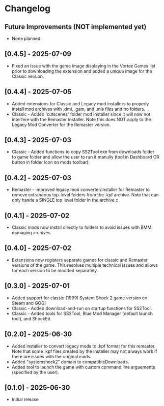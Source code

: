# Changelog

## Future Improvements (NOT implemented yet)

- None planned

## [0.4.5] - 2025-07-09

- Fixed an issue with the game image displaying in the Vortex Games list prior to downloading the extension and added a unique image for the Classic version.

## [0.4.4] - 2025-07-05

- Added extensions for Classic and Legacy mod installers to properly install mod archives with .dml, .gam, and .mis files and no folders.
- Classic - Added 'cutscenes' folder mod installer since it will now not interfere with the Remaster installer. Note this does NOT apply to the Legacy Mod Converter for the Remaster version.

## [0.4.3] - 2025-07-03

- Classic - Added functions to copy SS2Tool exe from downloads folder to game folder and allow the user to run it manully (tool in Dashboard OR button in folder icon on mods toolbar).

## [0.4.2] - 2025-07-03

- Remaster - Improved legacy mod converter/installer for Remaster to remove extraneous top-level folders from the .kpf archive. Note that can only hande a SINGLE top level folder in the archive.c

## [0.4.1] - 2025-07-02

- Classic mods now install directly to folders to avoid issues with BMM managing archives.

## [0.4.0] - 2025-07-02

- Extensions now registers separate games for classic and Remaster versions of the game. This resolves multiple technical issues and allows for each version to be modded separately.

## [0.3.0] - 2025-07-01

- Added support for classic (1999) System Shock 2 game version on Steam and GOG!
- Classic - Added download-and-run on startup functions for SS2Tool.
- Classic - Added tools for SS2Tool, Blue Mod Manager (default launch tool), and ShockEd.

## [0.2.0] - 2025-06-30

- Added installer to convert legacy mods to .kpf format for this remaster. Note that some .kpf files created by the installer may not always work if there are issues with the original mods.
- Added "systemshock2" domain to compatibleDownloads.
- Added tool to launch the game with custom command line arguements (specified by the user).

## [0.1.0] - 2025-06-30

- Initial release
